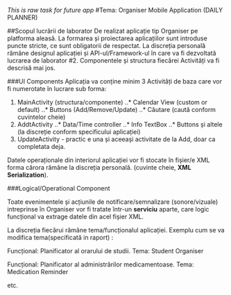 *This is raw task for future app*
#Tema: Organiser Mobile Application (DAILY PLANNER)

##Scopul lucrării de laborator
De realizat aplicație tip Organiser pe platforma aleasă.
La formarea și proiectarea aplicațiilor sunt introduse puncte stricte,
ce sunt obligatorii de respectat. La discreția personală rămâne designul aplicației
și API-ul/Framework-ul în care va fi dezvoltată lucrarea de laborator #2. Componentele și 
structura fiecărei Activități va fi descrisă mai jos.

###UI Components
Aplicația va conține minim 3 Activități de baza care vor fi numerotate în lucrare sub forma:
1. MainActivity (structura/componente)
..* Calendar View (custom or default)
..* Buttons (Add/Remove/Update)
..* Căutare (caută conform cuvintelor cheie)
2. AddtActivity
..* Data/Time controller
..* Info TextBox
..* Buttons
și altele (la discreție conform specificului aplicației)
3. UpdateActivity - practic e una și aceeași activitate de la Add, doar ca completata deja.

Datele operaționale din interiorul aplicației vor fi stocate în fișier/e XML forma cărora rămâne la discreția 
personală. (cuvinte cheie, **XML Serialization**).

###Logical/Operational Component

Toate evenimentele și acțiunile de notificare/semnalizare (sonore/vizuale) intreprinse în Organiser
vor fi tratate într-un **serviciu** aparte, care logic funcțional va extrage datele din acel fișier XML.



La discreția fiecărui rămâne tema/funcționalul aplicației. Exemplu cum se va modifica tema(specificată in raport) :


Funcțional: Planificator al orarului de studii.
Tema: Student Organiser

Funcțional: Planificator al administrărilor medicamentoase.
Tema: Medication Reminder

etc.


